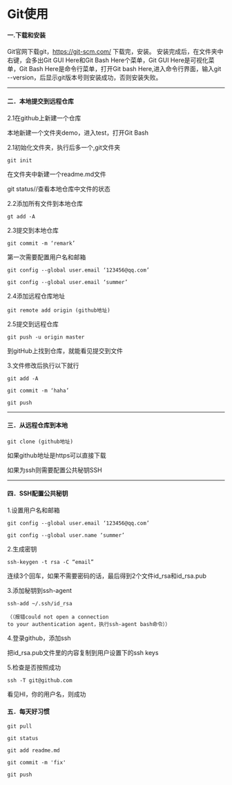 # Git使用
#### 一.下载和安装
Git官网下载git，https://git-scm.com/
下载完，安装。
安装完成后，在文件夹中右键，会多出Git GUI Here和Git Bash Here个菜单，Git GUI Here是可视化菜单，Git Bash Here是命令行菜单，打开Git bash Here,进入命令行界面，输入git --version，后显示git版本号则安装成功，否则安装失败。


----------


#### 二．本地提交到远程仓库
2.1在github上新建一个仓库

本地新建一个文件夹demo，进入test，打开Git Bash

2.1初始化文件夹，执行后多一个,git文件夹
~~~
git init
~~~
在文件夹中新建一个readme.md文件

git status//查看本地仓库中文件的状态

2.2添加所有文件到本地仓库
~~~
gt add -A
~~~
2.3提交到本地仓库
~~~
git commit -m ‘remark’ 
~~~
第一次需要配置用户名和邮箱
~~~
git config --global user.email ‘123456@qq.com’

git config --global user.email ‘summer’
~~~
2.4添加远程仓库地址
~~~
git remote add origin (github地址)
~~~
2.5提交到远程仓库
~~~
git push -u origin master
~~~
到gitHub上找到仓库，就能看见提交到文件

3.文件修改后执行以下就行
~~~
git add -A

git commit -m ‘haha’

git push
~~~

----------

#### 三．从远程仓库到本地
~~~
git clone (github地址)
~~~
如果github地址是https可以直接下载

如果为ssh则需要配置公共秘钥SSH


----------

#### 四．SSH配置公共秘钥
1.设置用户名和邮箱
~~~
git config --global user.email ‘123456@qq.com’

git config --global user.name ‘summer’
~~~
2.生成密钥
~~~
ssh-keygen -t rsa -C “email”
~~~
连续3个回车，如果不需要密码的话，最后得到2个文件id_rsa和id_rsa.pub

3.添加秘钥到ssh-agent
~~~
ssh-add ~/.ssh/id_rsa

（（报错could not open a connection 
to your authentication agent，执行ssh-agent bash命令））
~~~
4.登录github，添加ssh

把id_rsa.pub文件里的内容复制到用户设置下的ssh keys

5.检查是否按照成功
~~~
ssh -T git@github.com
~~~

看见HI，你的用户名，则成功
 
#### 五．每天好习惯
~~~
git pull

git status

git add readme.md

git commit -m 'fix'

git push
~~~
